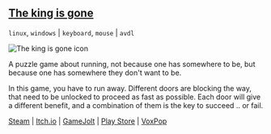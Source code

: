 ## <a class="menu" href="@ROOT@/pages/the_king_is_gone.html">The king is gone</a>

`linux`, `windows` | `keyboard`, `mouse` | `avdl`

![The king is gone icon](@ROOT@/images/the_king_is_gone-stable-cover.png "The king is gone cover")

A puzzle game about running, not because one has somewhere to be,
but because one has somewhere they don't want to be.

In this game, you have to run away. Different doors are blocking the way, that need to be unlocked to proceed as fast as possible. Each door will give a different benefit, and a combination of them is the key to succeed .. or fail.

<a class="button" href="https://store.steampowered.com/app/1468820/">Steam</a> |
<a class="button" href="https://darkdimension.itch.io/the-king-is-gone">Itch.io</a> |
<a class="button" href="https://gamejolt.com/games/the-king-is-gone/518056">GameJolt</a> |
<a class="button" href="https://play.google.com/store/apps/details?id=org.darkdimension.the_king_is_gone">Play Store</a> |
<a class="button" href="https://www.voxpopgames.site/store/286">VoxPop</a>
